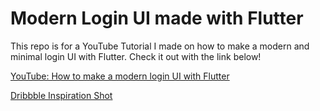 # Modern Login UI made with Flutter

This repo is for a YouTube Tutorial I made on how to make a modern and minimal login UI with Flutter. Check it out with the link below! 

[YouTube: How to make a modern login UI with Flutter](https://youtu.be/GDSjRR3dwbo)

[Dribbble Inspiration Shot](https://dribbble.com/shots/10951968-Real-Estate-Network)
